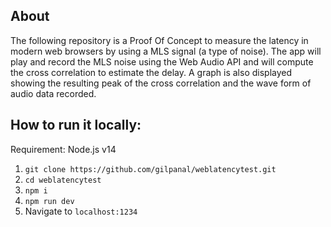 ## About

The following repository is a Proof Of Concept to measure the latency in modern web browsers by using a MLS signal (a type of noise). 
The app will play and record the MLS noise using the Web Audio API and will compute the cross correlation to estimate the delay. 
A graph is also displayed showing the resulting peak of the cross correlation and the wave form of audio data recorded.


## How to run it locally:

Requirement: Node.js v14

1. `git clone https://github.com/gilpanal/weblatencytest.git`
2. `cd weblatencytest`
3. `npm i`
4. `npm run dev`
5. Navigate to `localhost:1234`
